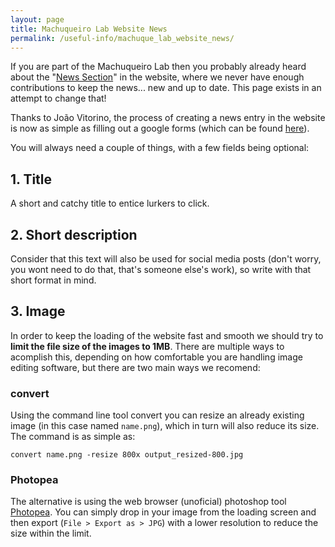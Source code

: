 ```yaml
---
layout: page
title: Machuqueiro Lab Website News
permalink: /useful-info/machuque_lab_website_news/
---
```


If you are part of the Machuqueiro Lab then you probably already heard about the "[News Section](https://mms.rd.ciencias.ulisboa.pt/news.html)" in the website, where we never have enough contributions to keep the news... new and up to date. This page exists in an attempt to change that!

Thanks to João Vitorino, the process of creating a news entry in the website is now as simple as filling out a google forms (which can be found [here](https://docs.google.com/forms/d/e/1FAIpQLSdbwW2wleGPBeKBhi-sREHJo6Gn2EffvOeTDDfzZL1oze-a1A/viewform?pli=1)). 

You will always need a couple of things, with a few fields being optional:
## 1. Title
A short and catchy title to entice lurkers to click.

## 2. Short description
Consider that this text will also be used for social media posts (don't worry, you wont need to do that, that's someone else's work), so write with that short format in mind.

## 3. Image
In order to keep the loading of the website fast and smooth we should try to **limit the file size of the images to 1MB**. There are multiple ways to acomplish this, depending on how comfortable you are handling image editing software, but there are two main ways we recomend:
### convert 
Using the command line tool convert you can resize an already existing image (in this case named `name.png`), which in turn will also reduce its size. The command is as simple as:

```
convert name.png -resize 800x output_resized-800.jpg
```

### Photopea
The alternative is using the web browser (unoficial) photoshop tool [Photopea](https://www.photopea.com/). You can simply drop in your image from the loading screen and then export (`File > Export as > JPG`)  with a lower resolution to reduce the size within the limit.

